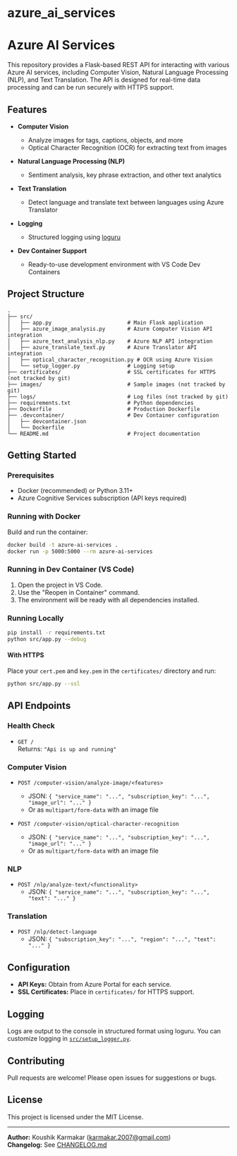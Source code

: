 # azure_ai_services
# Azure AI Services

This repository provides a Flask-based REST API for interacting with various Azure AI services, including Computer Vision, Natural Language Processing (NLP), and Text Translation. The API is designed for real-time data processing and can be run securely with HTTPS support.

## Features

- **Computer Vision**
  - Analyze images for tags, captions, objects, and more
  - Optical Character Recognition (OCR) for extracting text from images

- **Natural Language Processing (NLP)**
  - Sentiment analysis, key phrase extraction, and other text analytics

- **Text Translation**
  - Detect language and translate text between languages using Azure Translator

- **Logging**
  - Structured logging using [loguru](https://github.com/Delgan/loguru)

- **Dev Container Support**
  - Ready-to-use development environment with VS Code Dev Containers

## Project Structure

```
.
├── src/
│   ├── app.py                        # Main Flask application
│   ├── azure_image_analysis.py       # Azure Computer Vision API integration
│   ├── azure_text_analysis_nlp.py    # Azure NLP API integration
│   ├── azure_translate_text.py       # Azure Translator API integration
│   ├── optical_character_recognition.py # OCR using Azure Vision
│   └── setup_logger.py               # Logging setup
├── certificates/                     # SSL certificates for HTTPS (not tracked by git)
├── images/                           # Sample images (not tracked by git)
├── logs/                             # Log files (not tracked by git)
├── requirements.txt                  # Python dependencies
├── Dockerfile                        # Production Dockerfile
├── .devcontainer/                    # Dev Container configuration
│   ├── devcontainer.json
│   └── Dockerfile
└── README.md                         # Project documentation
```

## Getting Started

### Prerequisites

- Docker (recommended) or Python 3.11+
- Azure Cognitive Services subscription (API keys required)

### Running with Docker

Build and run the container:

```sh
docker build -t azure-ai-services .
docker run -p 5000:5000 --rm azure-ai-services
```

### Running in Dev Container (VS Code)

1. Open the project in VS Code.
2. Use the "Reopen in Container" command.
3. The environment will be ready with all dependencies installed.

### Running Locally

```sh
pip install -r requirements.txt
python src/app.py --debug
```

#### With HTTPS

Place your `cert.pem` and `key.pem` in the `certificates/` directory and run:

```sh
python src/app.py --ssl
```

## API Endpoints

### Health Check

- `GET /`  
  Returns: `"Api is up and running"`

### Computer Vision

- `POST /computer-vision/analyze-image/<features>`
  - JSON: `{ "service_name": "...", "subscription_key": "...", "image_url": "..." }`
  - Or as `multipart/form-data` with an image file

- `POST /computer-vision/optical-character-recognition`
  - JSON: `{ "service_name": "...", "subscription_key": "...", "image_url": "..." }`
  - Or as `multipart/form-data` with an image file

### NLP

- `POST /nlp/analyze-text/<functionality>`
  - JSON: `{ "service_name": "...", "subscription_key": "...", "text": "..." }`

### Translation

- `POST /nlp/detect-language`
  - JSON: `{ "subscription_key": "...", "region": "...", "text": "..." }`

## Configuration

- **API Keys:** Obtain from Azure Portal for each service.
- **SSL Certificates:** Place in `certificates/` for HTTPS support.

## Logging

Logs are output to the console in structured format using loguru. You can customize logging in [`src/setup_logger.py`](src/setup_logger.py).

## Contributing

Pull requests are welcome! Please open issues for suggestions or bugs.

## License

This project is licensed under the MIT License.

---

**Author:** Koushik Karmakar (karmakar.2007@gmail.com)  
**Changelog:** See [CHANGELOG.md](CHANGELOG.md)

